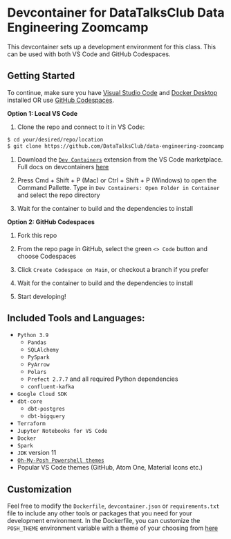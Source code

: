 # Devcontainer for DataTalksClub Data Engineering Zoomcamp
This devcontainer sets up a development environment for this class. This can be used with both VS Code and GitHub Codespaces.

## Getting Started
To continue, make sure you have [Visual Studio Code](https://code.visualstudio.com/) and [Docker Desktop](https://www.docker.com/products/docker-desktop/) installed OR use [GitHub Codespaces](https://github.com/features/codespaces).

**Option 1: Local VS Code**

1. Clone the repo and connect to it in VS Code:

```bash
$ cd your/desired/repo/location
$ git clone https://github.com/DataTalksClub/data-engineering-zoomcamp.git
```

1. Download the [`Dev Containers`](https://marketplace.visualstudio.com/items?itemName=ms-vscode-remote.remote-containers) extension from the VS Code marketplace. Full docs on devcontainers [here](https://marketplace.visualstudio.com/items?itemName=ms-vscode-remote.remote-containers)

2. Press Cmd + Shift + P (Mac) or Ctrl + Shift + P (Windows) to open the Command Pallette. Type in `Dev Containers: Open Folder in Container` and select the repo directory
   
3. Wait for the container to build and the dependencies to install
   
**Option 2: GitHub Codespaces**

1. Fork this repo
   
2. From the repo page in GitHub, select the green `<> Code` button and choose Codespaces
   
3. Click `Create Codespace on Main`, or checkout a branch if you prefer
   
4. Wait for the container to build and the dependencies to install
   
5. Start developing!


## Included Tools and Languages:

* `Python 3.9`
  - `Pandas`
  - `SQLAlchemy`
  - `PySpark`
  - `PyArrow`
  - `Polars`
  - `Prefect 2.7.7` and all required Python dependencies
  - `confluent-kafka`
* `Google Cloud SDK`
* `dbt-core`
  - `dbt-postgres`
  - `dbt-bigquery`
* `Terraform`
* `Jupyter Notebooks for VS Code`
* `Docker`
* `Spark`
* `JDK` version 11
* [`Oh-My-Posh Powershell themes`](https://github.com/JanDeDobbeleer/oh-my-posh)
* Popular VS Code themes (GitHub, Atom One, Material Icons etc.)

## Customization
Feel free to modify the `Dockerfile`, `devcontainer.json` or `requirements.txt` file to include any other tools or packages that you need for your development environment. In the Dockerfile, you can customize the `POSH_THEME` environment variable with a theme of your choosing from [here](https://ohmyposh.dev/docs/themes)
